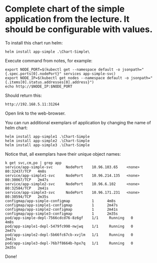 # Complete chart of the simple application from the lecture. It should be configurable with values.

To install this chart run helm:

    helm install app-simple .\Chart-Simple\

Execute command from notes, for example:

    export NODE_PORT=$(kubectl get --namespace default -o jsonpath="{.spec.ports[0].nodePort}" services app-simple-svc)
    export NODE_IP=$(kubectl get nodes --namespace default -o jsonpath="{.items[0].status.addresses[0].address}")      
    echo http://$NODE_IP:$NODE_PORT

Should return this:

    http://192.168.5.11:31264

Open link to the web-browser.

You can run additional exemplars of application by changing the name of helm chart:

    helm install app-simple1 .\Chart-Simple
    helm install app-simple2 .\Chart-Simple
    helm install app-simple3 .\Chart-Simple

Notice that, all exemplars have their unique object names:
    
    k get svc,cm,po | grep app
    service/app-simple-svc      NodePort    10.96.103.65    <none>        80:32437/TCP   4m8s
    service/app-simple1-svc     NodePort    10.96.214.135   <none>        80:30067/TCP   2m47s
    service/app-simple2-svc     NodePort    10.96.6.102     <none>        80:32584/TCP   2m41s
    service/app-simple3-svc     NodePort    10.96.171.231   <none>        80:30594/TCP   2m35s
    configmap/app-simple-configmap          1      4m8s
    configmap/app-simple1-configmap         1      2m47s
    configmap/app-simple2-configmap         1      2m41s
    configmap/app-simple3-configmap         1      2m35s
    pod/app-simple-depl-7566cdcd76-8z6gf    1/1     Running   0          4m8s
    pod/app-simple1-depl-5479fc998-nwjwq    1/1     Running   0          2m47s
    pod/app-simple2-depl-5b66fc67cb-xvjlm   1/1     Running   0          2m41s
    pod/app-simple3-depl-76b7f8664b-hpx7q   1/1     Running   0          2m35s

Done!

